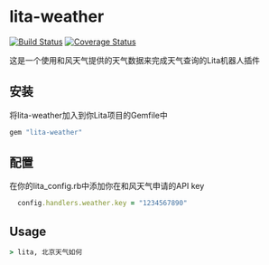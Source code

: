 # lita-weather

[![Build Status](https://travis-ci.org/risid/lita-weather.png?branch=master)](https://travis-ci.org/risid/lita-weather)
[![Coverage Status](https://coveralls.io/repos/risid/lita-weather/badge.png)](https://coveralls.io/r/risid/lita-weather)

这是一个使用和风天气提供的天气数据来完成天气查询的Lita机器人插件

## 安装

将lita-weather加入到你Lita项目的Gemfile中

``` ruby
gem "lita-weather"
```

## 配置
在你的lita_config.rb中添加你在和风天气申请的API key

``` ruby
  config.handlers.weather.key = "1234567890"
```

## Usage

``` ruby
> lita, 北京天气如何
```
